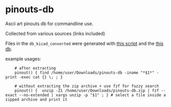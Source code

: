 # pinouts-db

Ascii art pinouts db for commandline use.

Collected from various sources (links included)

Files in the `db_kicad_converted` were generated with [this script](https://github.com/FBEZ/Pinout-AsciiArt) and the [this db](https://github.com/ask6483/kicad-symbols/).

example usages:

````
	# after extracting
	pinout() { find /home/user/Downloads/pinouts-db -iname "*$1*" -print -exec cat {} \; ; }
	
	# without extracting the zip archive + use fzf for fuzzy search
	pinout() {  unzip -Z1 /home/user/Downloads/pinouts-db.zip | fzf --exact --no-extended | xargs unzip -p "$1" ; } # select a file inside a zipped archive and print it

````
